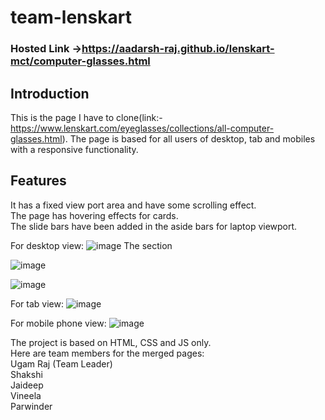 # team-lenskart

### Hosted Link ->https://aadarsh-raj.github.io/lenskart-mct/computer-glasses.html

## Introduction
This is the page I have to clone(link:- https://www.lenskart.com/eyeglasses/collections/all-computer-glasses.html). The page is based for all users of desktop, tab and mobiles with a responsive functionality.<br>

## Features
It has a fixed view port area and have some scrolling effect.<br>
The page has hovering effects for cards. <br>
The slide bars have been added in the aside bars for laptop viewport. <br>




For desktop view:
![image](https://github.com/UgamRaj/team-lenskart/assets/74525154/e9e6f331-7840-4c10-8a38-0f9a6f7b0fcd)
The section

![image](https://github.com/UgamRaj/team-lenskart/assets/74525154/b4dc29b8-463b-4dad-a8ee-bd13124232c7)


![image](https://github.com/UgamRaj/team-lenskart/assets/74525154/bde88321-f9b9-4c11-9203-4f639952eacf)

For tab view:
![image](https://github.com/UgamRaj/team-lenskart/assets/74525154/1d6e60a8-c073-4999-b25b-93728283bdc0)

For mobile phone view:
![image](https://github.com/UgamRaj/team-lenskart/assets/74525154/6c170efa-3bec-4240-8e58-51a7bdd49e5d)


The project is based on HTML, CSS and JS only. <br>
Here are team members for the merged pages: <br>
Ugam Raj (Team Leader) <br>
Shakshi <br>
Jaideep <br>
Vineela <br>
Parwinder <br>
